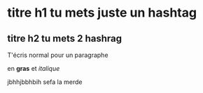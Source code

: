 # titre h1 tu mets juste un hashtag

## titre h2 tu mets 2 hashrag 

T'écris normal pour un paragraphe

en **gras** et _italique_

jbhhjbbhbih
sefa la merde